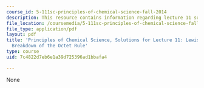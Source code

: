 ```yaml
---
course_id: 5-111sc-principles-of-chemical-science-fall-2014
description: This resource contains information regarding lecture 11 solution.
file_location: /coursemedia/5-111sc-principles-of-chemical-science-fall-2014/7c4822d7eb6e1a39d725396ad1bbafa4_MIT5_111F14_Lec11Soln.pdf
file_type: application/pdf
layout: pdf
title: 'Principles of Chemical Science, Solutions for Lecture 11: Lewis Structures:
  Breakdown of the Octet Rule'
type: course
uid: 7c4822d7eb6e1a39d725396ad1bbafa4

---
```

None